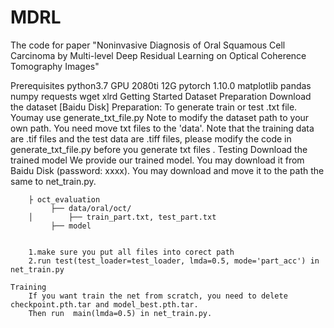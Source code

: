 # MDRL
The code for paper "Noninvasive Diagnosis of Oral Squamous Cell Carcinoma by Multi-level Deep Residual Learning on Optical Coherence Tomography Images"


Prerequisites
	python3.7
	GPU  2080ti 12G
	pytorch 1.10.0
	matplotlib
	pandas
	numpy
	requests
	wget
	xlrd
Getting Started
	Dataset Preparation
		Download the dataset [Baidu Disk]
		Preparation: To generate train or test .txt file. Youmay use generate_txt_file.py
		Note to modify the dataset path to your own path.
		You need move txt files to the 'data'.
		Note that the training data are .tif files and the test data are .tiff files, please modify the code in 				generate_txt_file.py before you generate txt files 		.
	Testing
		Download the trained model
		We provide our trained model. You may download it from Baidu Disk (password: xxxx). You may download and move it to the path the same to 				net_train.py.

		├ oct_evaluation
		     ├── data/oral/oct/
		│        ├── train_part.txt, test_part.txt
		     ├── model
		 

		1.make sure you put all files into corect path     
		2.run test(test_loader=test_loader, lmda=0.5, mode='part_acc') in net_train.py

	Training
		If you want train the net from scratch, you need to delete checkpoint.pth.tar and model_best.pth.tar.
		Then run  main(lmda=0.5) in net_train.py.

		
